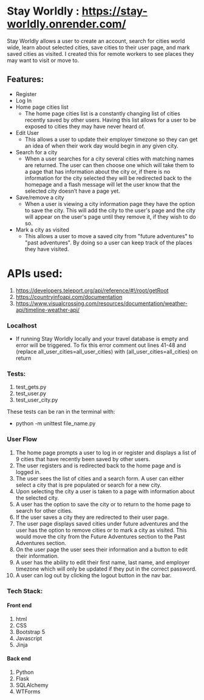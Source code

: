 
# Stay Worldly : https://stay-worldly.onrender.com/


Stay Worldly allows a user to create an account, search for cities world wide, learn about selected cities, save cities to their user page, and mark saved cities as visited. I created this for remote workers to see places they may want to visit or move to.


## Features:
- Register
- Log In
- Home page cities list
    - The home page cities list is a constantly changing list of cities recently saved by other users. Having this list allows for a user to be exposed to cities they may have never heard of.
- Edit User
    - This allows a user to update their employer timezone so they can get an idea of when their work day would begin in any given city.
- Search for a city
    - When a user searches for a city several cities with matching names are returned. The user can then choose one which will take them to a page that has information about the city or, if there is no information for the city selected they will be redirected back to the homepage and a flash message will let the user know that the selected city doesn’t have a page yet.
- Save/remove a city
    - When a user is viewing a city information page they have the option to save the city. This will add the city to the user's page and the city will appear on the user's page until they remove it, if they wish to do so.
- Mark a city as visited
    - This allows a user to move a saved city from "future adventures" to "past adventures". By doing so a user can keep track of the places they have visited.


# APIs used:


1. https://developers.teleport.org/api/reference/#!/root/getRoot
2. https://countryinfoapi.com/documentation
3. https://www.visualcrossing.com/resources/documentation/weather-api/timeline-weather-api/


### Localhost 
- If running Stay Worldly locally and your travel database is empty and error will be triggered. To fix this error comment out lines 41-48 and (replace all_user_cities=all_user_cities) with  (all_user_cities=all_cities) on return


### Tests:
1. test_gets.py
2. test_user.py
3. test_user_city.py


These tests can be ran in the terminal with:
- python -m unittest file_name.py


### User Flow
1. The home page prompts a user to log in or register and displays a list of 9 cities that have recently been saved by other users.
2. The user registers and is redirected back to the home page and is logged in.
3. The user sees the list of cities and a search form. A user can either select a city that is pre populated or search for a new city.
4. Upon selecting the city a user is taken to a page with information about the selected city.
5. A user has the option to save the city or to return to the home page to search for other cities.
6. If the user saves a city they are redirected to their user page.
7. The user page displays saved cities under future adventures and the user has the option to remove cities or to mark a city as visited. This would move the city from the Future Adventures section to the Past Adventures section.
8. On the user page the user sees their information and a button to edit their information.
9. A user has the ability to edit their first name, last name, and employer timezone which will only be updated if they put in the correct password.
10. A user can log out by clicking the logout button in the nav bar.


### Tech Stack:

#### Front end
1. html
2. CSS
3. Bootstrap 5
4. Javascript
5. Jinja


#### Back end
1. Python
2. Flask
3. SQLAlchemy
4. WTForms